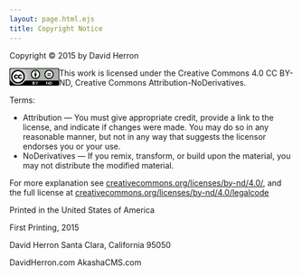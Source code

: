 ```yaml
---
layout: page.html.ejs
title: Copyright Notice
---
```


Copyright © 2015 by David Herron

<img src="images/cc-by-nd-88x31.png" style="float: left; max-width: 88px;"/>This work is licensed under the Creative Commons 4.0 CC BY-ND, Creative Commons Attribution-NoDerivatives.

Terms:
* Attribution — You must give appropriate credit, provide a link to the license, and indicate if changes were made. You may do so in any reasonable manner, but not in any way that suggests the licensor endorses you or your use.
* NoDerivatives — If you remix, transform, or build upon the material, you may not distribute the modified material.

For more explanation see [creativecommons.org/licenses/by-nd/4.0/](https://creativecommons.org/licenses/by-nd/4.0/), and the full license at [creativecommons.org/licenses/by-nd/4.0/legalcode](https://creativecommons.org/licenses/by-nd/4.0/legalcode)

Printed in the United States of America

First Printing, 2015

David Herron
Santa Clara, California 95050

DavidHerron.com
AkashaCMS.com